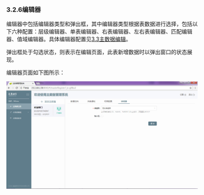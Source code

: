 ### 3.2.6编辑器

编辑器中包括编辑器类型和弹出框，其中编辑器类型根据表数据进行选择，包括以下六种配置：层级编辑器、单表编辑器、右表编辑器、左右表编辑器、匹配编辑器、值域编辑器。具体编辑器配置见[3.3主数据编辑](/3shi-yong-shuo-ming/33zhu-shu-ju-bian-ji.md)。

弹出框处于勾选状态，则表示在编辑页面，此表新增数据时以弹出窗口的状态展现。

编辑器页面如下图所示：

![](/assets/20171201161952.png)




